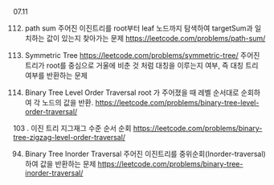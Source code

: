 07.11

112. path sum
주어진 이진트리를 root부터 leaf 노드까지 탐색하여 targetSum과 일치하는 값이 있는지 찾아가는 문제
https://leetcode.com/problems/path-sum/

101. Symmetric Tree
https://leetcode.com/problems/symmetric-tree/
주어진 트리가 root를 중심으로 거울에 비춘 것 처럼 대칭을 이루는지 여부, 즉 대칭 트리 여부를 반환하는 문제

102. Binary Tree Level Order Traversal
root 가 주어졌을 때 레벨 순서대로 순회하여 각 노드의 값을 반환.
https://leetcode.com/problems/binary-tree-level-order-traversal/

103 . 이진 트리 지그재그 수준 순서 순회
https://leetcode.com/problems/binary-tree-zigzag-level-order-traversal/

94. Binary Tree Inorder Traversal
주어진 이진트리를 중위순회(Inorder-traversal)하여 값을 반환하는 문제
https://leetcode.com/problems/binary-tree-inorder-traversal/





